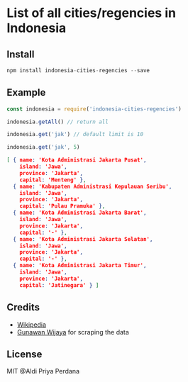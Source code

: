 # List of all cities/regencies in Indonesia

## Install

```javascript
npm install indonesia-cities-regencies --save
```

## Example

```javascript
const indonesia = require('indonesia-cities-regencies')

indonesia.getAll() // return all

indonesia.get('jak') // default limit is 10

indonesia.get('jak', 5)
```

```json
[ { name: 'Kota Administrasi Jakarta Pusat',
    island: 'Jawa',
    province: 'Jakarta',
    capital: 'Menteng' },
  { name: 'Kabupaten Administrasi Kepulauan Seribu',
    island: 'Jawa',
    province: 'Jakarta',
    capital: 'Pulau Pramuka' },
  { name: 'Kota Administrasi Jakarta Barat',
    island: 'Jawa',
    province: 'Jakarta',
    capital: '-' },
  { name: 'Kota Administrasi Jakarta Selatan',
    island: 'Jawa',
    province: 'Jakarta',
    capital: '-' },
  { name: 'Kota Administrasi Jakarta Timur',
    island: 'Jawa',
    province: 'Jakarta',
    capital: 'Jatinegara' } ]
```

## Credits

- [Wikipedia](https://id.wikipedia.org/wiki/Daftar_kabupaten_dan_kota_di_Indonesia)
- [Gunawan Wijaya](https://github.com/gunawanwijaya) for scraping the data

## License

MIT @Aldi Priya Perdana